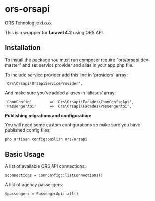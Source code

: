 # ors-orsapi
ORS Tehnologije d.o.o.

This is a wrapper for **Laravel 4.2** using ORS API.

## Installation

To install the package you must run composer require "ors/orsapi:dev-master" and set service provider and alias in your app.php file.

To include service provider add this line in 'providers' array:

	'Ors\Orsapi\OrsapiServiceProvider',

And make sure you've added aliases in 'aliases' array:

	'ConnConfig'		=> 'Ors\Orsapi\Facades\ConnConfigApi',
	'PassengerApi'		=> 'Ors\Orsapi\Facades\PassengerApi',
  
**Publishing migrations and configuration:**

You will need some custom configurations so make sure you have published config files:

	php artisan config:publish ors/orsapi

## Basic Usage

A list of available ORS API connections:

	$connections = ConnConfig::listConnections()

A list of agency passengers:

	$passengers = PassengerApi::all()
	